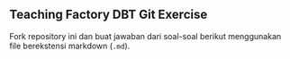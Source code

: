
## Teaching Factory DBT Git Exercise
Fork repository ini dan buat jawaban dari soal-soal berikut menggunakan file berekstensi markdown (`.md`).
